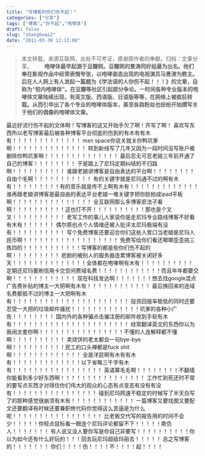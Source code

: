 ```yaml
---
title: "写博客的你们伤不起！"
categories: ["分享"]
tags: ["博客","伤不起","咆哮体"]
draft: false
slug: "shangbuqi2"
date: "2011-03-30 12:13:00"
---
```


<blockquote>本文转载，来源互联网，出处不可考证，感谢原作者的奉献。归档：文章分享。
　　<strong>咆哮体最早起源于豆瓣网。豆瓣网的景涛同好组最为出名。他们奉在影视作品中经常表情夸张，以咆哮姿态出现的电视演员马景涛为教主。 后在人人网上有人发起一篇题为《学法语的人你伤不起！！！》的文章，自称为“校内咆哮体”。在豆瓣等社区引起部分争论。一时间各种专业版本的咆哮体文章陆续出现，有英文版、西语版、日语版等等，在网络上被疯狂转载。从而引申出了各个专业的咆哮体版本，甚至各路粉丝也纷纷开始撰写关于他们的偶像的咆哮体文章。</strong></blockquote>最近好流行伤不起的文体啊！写博客的这又开始手欠了啊！开写了啊！ 
喜欢写东西所以老写博客最后被各种博客平台彻底的伤到的有木有有木有！！！！！！！！！！！！！ 
msn space你说关就关你鸭坑爹啊！！！！！！！！！！！！！！ 
转到新线写了几年又因为一段时间没写账户被删除你鸭坑爹啊！！！！！！！！！！！！！！ 
最后忍无可忍老娘三年前开通了自己的博客！！！！！！！！ 
于是踏上了尼玛定期纠结的不归路啊！！！！！！！！！！ 
谁跟老娘讲博客是自由表达的平台啊！！！！！！！！自由个毛啊！！！！！！！！！！！ 
有的关键字就是尼玛通不过的啊有木有！！！！！！！！！有的音乐就是传不上啊有木有！！！！！！！！！！！！！ 
谁再跟老娘讲博客是最自由的表达平台老娘一堆关键字把你脸拍成ipad平板啊！！！！！！！！！！！！！！！ 
全互联网那么多博客麽法子看啊！！！！！！！！！！这也打不开！！！！！！！！！！那也是个叉叉！！！！！！！！！！ 
老写工作的事儿人家说你是走尼玛专业路线博客不好看有木有！！！！！！ 
偶尔原创点个人情绪还被人批评太尼玛极端有没有！！！！！！！！！！ 
写个免费博客还要迎合你们这些人胃口当老娘是尼玛人民币啊！！！！！！！！！！！！！！！！！！ 
免费写给你们看还唧唧歪歪挑三拣四的！！！！！！！！！！！写博客的都是些你们伤不起的啊！！！！！！！！！ 
悲剧的被别人的服务器连累博客被关闭好多天！！！！！！！！！！！！！！全体都在咆哮啊有木有！！！！！！！！！！ 
定期还尼玛要刷信用卡交空间费域名费！！！！！！！！！！！！而且年年都要交啊！！！！！！！！！！！！ 
现在科技发达啊！！！！！！！想去找google混点广告费补贴的博主一大把啊有木有！！！！！！！！！！！！ 
最后换回来的连域名费都抵不过的博主一大把啊有木有！！！！！！！！！！！！！！！！！！！！！！ 
投资回报率极低的同时还要忍受一大把的垃圾邮件骚扰！！！！！！！！！！！！！坑爹的各种小广告！！！！！！！！ 
国内外的各种骗点击骗注册的邮件收到手软有木有！！！！！！！！！！！！！！！！！！！！！！ 
经常翻译英文的东西你以为我闹太套你啊！！！！！！！！！！！！！！！！不懂的人连解释都不懂啊！！！！！！！！！！ 
卖烧饼的老太都会一句bye-bye啊！！！！！！！！！！民工的口头禅都是fuck shit啊！！！！！！！！！！！！！ 
全是洋屁啊有木有有木有！！！！！！！！！！！！！以下省略三千字有木有！！！！！！！！！！！！！！！！！ 
英语算毛毛啊！！！！！！！！不翻墙你能看到多少好东西啊！！！！！！！！！！！！！！！！ 
工作忙到死还时不常的要写点东西才对得住你们伟大的观众的心态有点变态有没有有没有！！！！！！！！！！！！！！！！ 
碰到尼玛网速不稳定的时候写了半天白写了的那种感觉很崩溃有木有！！！！！！！！！！！！ 
一篇博客又要找图又要配文还要翻译有时候还要兼职修代码你觉得这么苦逼是为什么呢！！！！！！！！！！！！！！！！！ 
比老板交代写的报告用的时间不会少！！！！！你轻点鼠标看一眼连个尼玛评论都留不下！！！！！欺负人！！！！！！！ 
有人说又没人要你写是你自己非要写！！！！！！！！！！你以为如今还有什么好玩的！！！回去玩尼玛超级玛丽去！！！！！ 
总之写博客的！！！！！！！
你们！！！！伤！！！！不！！！！起！！！！
